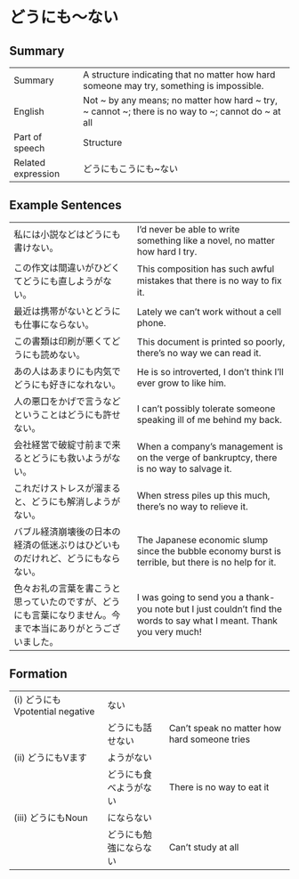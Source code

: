 # どうにも～ない

## Summary

<table><tr>   <td>Summary</td>   <td>A structure indicating that no matter how hard someone may try, something is impossible.</td></tr><tr>   <td>English</td>   <td>Not ~ by any means; no matter how hard ~ try, ~ cannot ~; there is no way to ~; cannot do ~ at all</td></tr><tr>   <td>Part of speech</td>   <td>Structure</td></tr><tr>   <td>Related expression</td>   <td>どうにもこうにも~ない</td></tr></table>

## Example Sentences

<table><tr>   <td>私には小説などはどうにも書けない。</td>   <td>I’d never be able to write something like a novel, no matter how hard I try.</td></tr><tr>   <td>この作文は間違いがひどくてどうにも直しようがない。</td>   <td>This composition has such awful mistakes that there is no way to ﬁx it.</td></tr><tr>   <td>最近は携帯がないとどうにも仕事にならない。</td>   <td>Lately we can’t work without a cell phone.</td></tr><tr>   <td>この書類は印刷が悪くてどうにも読めない。</td>   <td>This document is printed so poorly, there’s no way we can read it.</td></tr><tr>   <td>あの人はあまりにも内気でどうにも好きになれない。</td>   <td>He is so introverted, I don’t think I’ll ever grow to like him.</td></tr><tr>   <td>人の悪口をかげで言うなどということはどうにも許せない。</td>   <td>I can’t possibly tolerate someone speaking ill of me behind my back.</td></tr><tr>   <td>会社経営で破綻寸前まで来るとどうにも救いようがない。</td>   <td>When a company’s management is on the verge of bankruptcy, there is no way to salvage it.</td></tr><tr>   <td>これだけストレスが溜まると、どうにも解消しようがない。</td>   <td>When stress piles up this much, there’s no way to relieve it.</td></tr><tr>   <td>バブル経済崩壊後の日本の経済の低迷ぶりはひどいものだけれど、どうにもならない。</td>   <td>The Japanese economic slump since the bubble economy burst is terrible, but there is no help for it.</td></tr><tr>   <td>色々お礼の言葉を書こうと思っていたのですが、どうにも言葉になりません。今まで本当にありがとうございました。</td>   <td>I was going to send you a thank-you note but I just couldn’t ﬁnd the words to say what I meant. Thank you very much!</td></tr></table>

## Formation

<table class="table"><tbody><tr class="tr head"><td class="td"><span class="numbers">(i)</span> <span class="concept">どうにも</span><span class="bold">Vpotential negative</span></td><td class="td"><span class="concept">ない</span></td><td class="td"></td></tr><tr class="tr"><td class="td"></td><td class="td"><span class="concept">どうにも</span><span>話せ</span><span class="concept">ない</span></td><td class="td"><span>Can’t speak no matter how hard someone tries</span></td></tr><tr class="tr head"><td class="td"><span class="numbers">(ii)</span> <span class="concept">どうにも</span><span class="bold">Vます</span></td><td class="td"><span>ようが</span><span class="concept">ない</span></td><td class="td"></td></tr><tr class="tr"><td class="td"></td><td class="td"><span class="concept">どうにも</span><span>食べようが</span><span class="concept">ない</span></td><td class="td"><span>There is no way to eat it</span></td></tr><tr class="tr head"><td class="td"><span class="numbers">(iii)</span> <span class="concept">どうにも</span><span class="bold">Noun</span></td><td class="td"><span>になら</span><span class="concept">ない</span></td><td class="td"></td></tr><tr class="tr"><td class="td"></td><td class="td"><span class="concept">どうにも</span><span>勉強になら</span><span class="concept">ない</span></td><td class="td"><span>Can’t study at all</span></td></tr></tbody></table>

